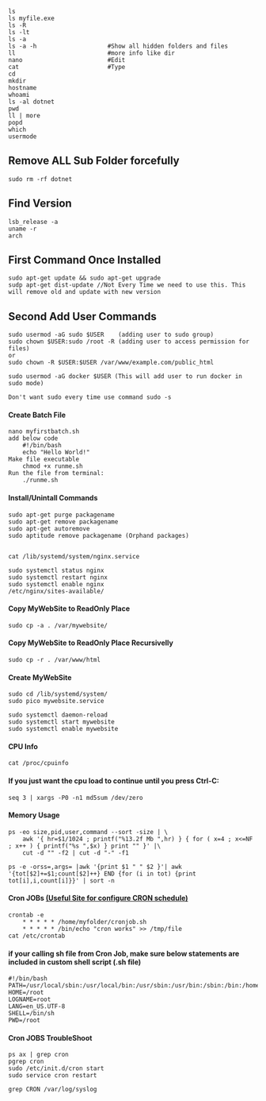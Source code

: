 	ls
	ls myfile.exe
	ls -R
	ls -lt
	ls -a
	ls -a -h					#Show all hidden folders and files
	ll							#more info like dir
	nano						#Edit
	cat 						#Type
	cd 
	mkdir
	hostname
	whoami
	ls -al dotnet
	pwd
	ll | more
	popd	
	which
	usermode


Remove ALL Sub Folder forcefully
--------------------------------
	sudo rm -rf dotnet


Find Version
--------------------------
	lsb_release -a
	uname -r
	arch

First Command Once Installed
--------------------------------------------
	sudo apt-get update && sudo apt-get upgrade
	sudp apt-get dist-update //Not Every Time we need to use this. This will remove old and update with new version 

	
Second Add User Commands
--------------------------------------
	sudo usermod -aG sudo $USER    (adding user to sudo group)
	sudo chown $USER:sudo /root -R (adding user to access permission for files) 
	or
	sudo chown -R $USER:$USER /var/www/example.com/public_html

	sudo usermod -aG docker $USER (This will add user to run docker in sudo mode)

	Don't want sudo every time use command sudo -s

	
#### Create Batch File
```
nano myfirstbatch.sh
add below code
	#!/bin/bash 
	echo "Hello World!"
Make file executable
	chmod +x runme.sh
Run the file from terminal:
	./runme.sh
```

#### Install/Unintall Commands
```
sudo apt-get purge packagename
sudo apt-get remove packagename
sudo apt-get autoremove
sudo aptitude remove packagename (Orphand packages)


cat /lib/systemd/system/nginx.service

sudo systemctl status nginx
sudo systemctl restart nginx
sudo systemctl enable nginx
/etc/nginx/sites-available/
```

#### Copy MyWebSite to ReadOnly Place
```
sudo cp -a . /var/mywebsite/
```
#### Copy MyWebSite to ReadOnly Place Recursivelly
```
sudo cp -r . /var/www/html	
```
#### Create MyWebSite
```
sudo cd /lib/systemd/system/
sudo pico mywebsite.service

sudo systemctl daemon-reload
sudo systemctl start mywebsite
sudo systemctl enable mywebsite
```
#### CPU Info
```
cat /proc/cpuinfo
```

#### If you just want the cpu load to continue until you press Ctrl-C:
```
seq 3 | xargs -P0 -n1 md5sum /dev/zero
```
#### Memory Usage
```
ps -eo size,pid,user,command --sort -size | \
    awk '{ hr=$1/1024 ; printf("%13.2f Mb ",hr) } { for ( x=4 ; x<=NF ; x++ ) { printf("%s ",$x) } print "" }' |\
    cut -d "" -f2 | cut -d "-" -f1
	
ps -e -orss=,args= |awk '{print $1 " " $2 }'| awk '{tot[$2]+=$1;count[$2]++} END {for (i in tot) {print tot[i],i,count[i]}}' | sort -n	

```

#### Cron JOBs [(Useful Site for configure CRON schedule)](https://crontab.guru/every-4-hours)
```
crontab -e
	* * * * * /home/myfolder/cronjob.sh
	* * * * * /bin/echo "cron works" >> /tmp/file
cat /etc/crontab
```
#### if your calling sh file from Cron Job, make sure below statements are included in custom shell script (.sh file) 
```
#!/bin/bash
PATH=/usr/local/sbin:/usr/local/bin:/usr/sbin:/usr/bin:/sbin:/bin:/home/myfolder
HOME=/root
LOGNAME=root
LANG=en_US.UTF-8
SHELL=/bin/sh
PWD=/root
```

#### Cron JOBS TroubleShoot
```
ps ax | grep cron
pgrep cron
sudo /etc/init.d/cron start
sudo service cron restart

grep CRON /var/log/syslog
```
